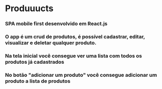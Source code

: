 # Produuucts

### SPA mobile first desenvolvido em React.js

### O app é um crud de produtos, é possível cadastrar, editar, visualizar e deletar qualquer produto.

### Na tela inicial você consegue ver uma lista com todos os produtos já cadastrados

### No botão "adicionar um produto" você consegue adicionar um produto a lista de produtos



